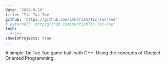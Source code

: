 ```yaml
---
date: '2020-9-20'
title: 'Tic-Tac-Toe'
github: 'https://github.com/imkrrish/Tic-Tac-Toe'
# external: 'httpsgithub.comimkrrishTic-Tac-Toe'
tech:
  - C++
showInProjects: true
---
```


A simple Tic Tac Toe game built with C++. Using the concepts of Obeject Oriented Programming.
